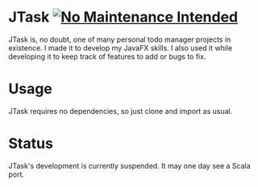 # JTask [![No Maintenance Intended](http://unmaintained.tech/badge.svg)](http://unmaintained.tech/)
JTask is, no doubt, one of many personal todo manager projects in existence. I made it to develop my JavaFX skills. I also used it while developing it to keep track of features to add or bugs to fix.

# Usage
JTask requires no dependencies, so just clone and import as usual.

# Status
JTask's development is currently suspended. It may one day see a Scala port.
